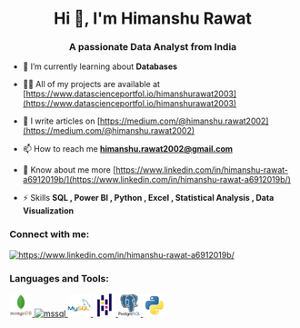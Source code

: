 <h1 align="center">Hi 👋, I'm Himanshu Rawat</h1>
<h3 align="center">A passionate Data Analyst from India</h3>

- 🌱 I’m currently learning about **Databases**

- 👨‍💻 All of my projects are available at [https://www.datascienceportfol.io/himanshurawat2003](https://www.datascienceportfol.io/himanshurawat2003)

- 📝 I write articles on [https://medium.com/@himanshu.rawat2002](https://medium.com/@himanshu.rawat2002)

- 📫 How to reach me **himanshu.rawat2002@gmail.com**

- 📄 Know about me more [https://www.linkedin.com/in/himanshu-rawat-a6912019b/](https://www.linkedin.com/in/himanshu-rawat-a6912019b/)

- ⚡ Skills **SQL , Power BI , Python , Excel , Statistical Analysis , Data Visualization**

<h3 align="left">Connect with me:</h3>
<p align="left">
<a href="https://linkedin.com/in/https://www.linkedin.com/in/himanshu-rawat-a6912019b/" target="blank"><img align="center" src="https://raw.githubusercontent.com/rahuldkjain/github-profile-readme-generator/master/src/images/icons/Social/linked-in-alt.svg" alt="https://www.linkedin.com/in/himanshu-rawat-a6912019b/" height="30" width="40" /></a>
</p>

<h3 align="left">Languages and Tools:</h3>
<p align="left"> <a href="https://www.mongodb.com/" target="_blank" rel="noreferrer"> <img src="https://raw.githubusercontent.com/devicons/devicon/master/icons/mongodb/mongodb-original-wordmark.svg" alt="mongodb" width="40" height="40"/> </a> <a href="https://www.microsoft.com/en-us/sql-server" target="_blank" rel="noreferrer"> <img src="https://www.svgrepo.com/show/303229/microsoft-sql-server-logo.svg" alt="mssql" width="40" height="40"/> </a> <a href="https://www.mysql.com/" target="_blank" rel="noreferrer"> <img src="https://raw.githubusercontent.com/devicons/devicon/master/icons/mysql/mysql-original-wordmark.svg" alt="mysql" width="40" height="40"/> </a> <a href="https://pandas.pydata.org/" target="_blank" rel="noreferrer"> <img src="https://raw.githubusercontent.com/devicons/devicon/2ae2a900d2f041da66e950e4d48052658d850630/icons/pandas/pandas-original.svg" alt="pandas" width="40" height="40"/> </a> <a href="https://www.postgresql.org" target="_blank" rel="noreferrer"> <img src="https://raw.githubusercontent.com/devicons/devicon/master/icons/postgresql/postgresql-original-wordmark.svg" alt="postgresql" width="40" height="40"/> </a> <a href="https://www.python.org" target="_blank" rel="noreferrer"> <img src="https://raw.githubusercontent.com/devicons/devicon/master/icons/python/python-original.svg" alt="python" width="40" height="40"/> </a> </p>
